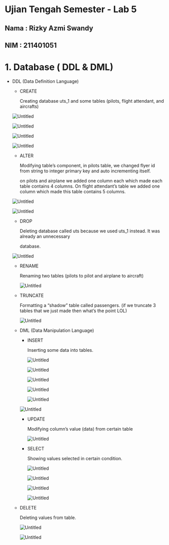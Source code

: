 # Ujian Tengah Semester - Lab 5

## Nama : Rizky Azmi Swandy

## NIM    : 211401051

# 1. Database ( DDL & DML)

- DDL (Data Definition Language)
    - CREATE
        
        Creating database uts_1 and some tables (pilots, flight attendant, and aircrafts)
        
    
    ![Untitled](Ujian%20Tengah%20Semester%20-%20Lab%205%20c9292ff9e2fe446a982281743ec85fe6/Untitled.png)
    
    ![Untitled](Ujian%20Tengah%20Semester%20-%20Lab%205%20c9292ff9e2fe446a982281743ec85fe6/Untitled%201.png)
    
    ![Untitled](Ujian%20Tengah%20Semester%20-%20Lab%205%20c9292ff9e2fe446a982281743ec85fe6/Untitled%202.png)
    
    ![Untitled](Ujian%20Tengah%20Semester%20-%20Lab%205%20c9292ff9e2fe446a982281743ec85fe6/Untitled%203.png)
    
    - ALTER
        
        Modifying table’s component, in pilots table, we changed flyer id from string to integer primary key and auto incrementing itself.
        
        on pilots and airplane we added one column each which made each table contains 4 columns. On flight attendant’s table we added one column which made this table contains 5 columns.
        
    
    ![Untitled](Ujian%20Tengah%20Semester%20-%20Lab%205%20c9292ff9e2fe446a982281743ec85fe6/Untitled%204.png)
    
    ![Untitled](Ujian%20Tengah%20Semester%20-%20Lab%205%20c9292ff9e2fe446a982281743ec85fe6/Untitled%205.png)
    
    - DROP
        
        Deleting database called uts because we used uts_1 instead. It was already an unnecessary
        
        database.
        
    
    ![Untitled](Ujian%20Tengah%20Semester%20-%20Lab%205%20c9292ff9e2fe446a982281743ec85fe6/Untitled%206.png)
    
    - RENAME
        
        Renaming two tables (pilots to pilot and airplane to aircraft)
        
        ![Untitled](Ujian%20Tengah%20Semester%20-%20Lab%205%20c9292ff9e2fe446a982281743ec85fe6/Untitled%207.png)
        
    - TRUNCATE
        
        Formatting a “shadow” table called passengers. (if we truncate 3 tables that we just made then what’s the point LOL)
        
        ![Untitled](Ujian%20Tengah%20Semester%20-%20Lab%205%20c9292ff9e2fe446a982281743ec85fe6/Untitled%208.png)
        
    
    - DML (Data Manipulation Language)
        - INSERT
            
            Inserting some data into tables.
            
            ![Untitled](Ujian%20Tengah%20Semester%20-%20Lab%205%20c9292ff9e2fe446a982281743ec85fe6/Untitled%209.png)
            
            ![Untitled](Ujian%20Tengah%20Semester%20-%20Lab%205%20c9292ff9e2fe446a982281743ec85fe6/Untitled%2010.png)
            
            ![Untitled](Ujian%20Tengah%20Semester%20-%20Lab%205%20c9292ff9e2fe446a982281743ec85fe6/Untitled%2011.png)
            
            ![Untitled](Ujian%20Tengah%20Semester%20-%20Lab%205%20c9292ff9e2fe446a982281743ec85fe6/Untitled%2012.png)
            
            ![Untitled](Ujian%20Tengah%20Semester%20-%20Lab%205%20c9292ff9e2fe446a982281743ec85fe6/Untitled%2013.png)
            
        
        ![Untitled](Ujian%20Tengah%20Semester%20-%20Lab%205%20c9292ff9e2fe446a982281743ec85fe6/Untitled%2014.png)
        
        - UPDATE
            
            Modifying column’s value (data) from certain table
            
            ![Untitled](Ujian%20Tengah%20Semester%20-%20Lab%205%20c9292ff9e2fe446a982281743ec85fe6/Untitled%2015.png)
            
        - SELECT
            
            Showing values selected in certain condition.
            
            ![Untitled](Ujian%20Tengah%20Semester%20-%20Lab%205%20c9292ff9e2fe446a982281743ec85fe6/Untitled%2016.png)
            
            ![Untitled](Ujian%20Tengah%20Semester%20-%20Lab%205%20c9292ff9e2fe446a982281743ec85fe6/Untitled%2017.png)
            
            ![Untitled](Ujian%20Tengah%20Semester%20-%20Lab%205%20c9292ff9e2fe446a982281743ec85fe6/Untitled%2018.png)
            
            ![Untitled](Ujian%20Tengah%20Semester%20-%20Lab%205%20c9292ff9e2fe446a982281743ec85fe6/Untitled%2019.png)
            
    - DELETE
        
        Deleting values from table.
        
        ![Untitled](Ujian%20Tengah%20Semester%20-%20Lab%205%20c9292ff9e2fe446a982281743ec85fe6/Untitled%2020.png)
        
        ![Untitled](Ujian%20Tengah%20Semester%20-%20Lab%205%20c9292ff9e2fe446a982281743ec85fe6/Untitled%2021.png)